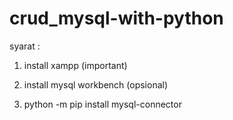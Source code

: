 # crud_mysql-with-python

syarat : 

1. install xampp (important)

2. install mysql workbench (opsional)

3. python -m pip install mysql-connector
